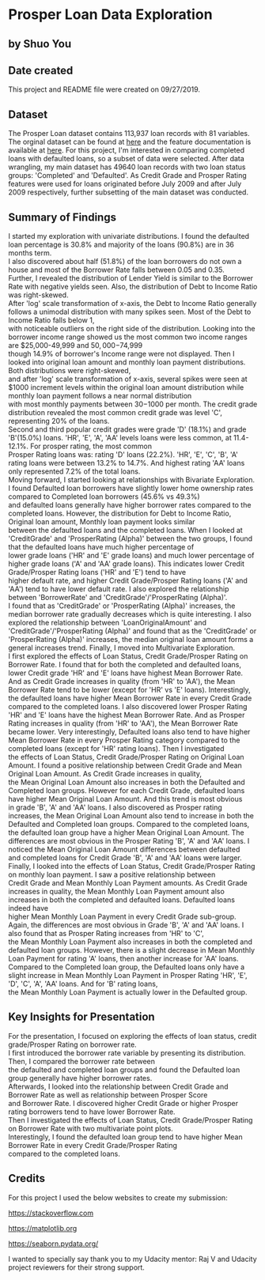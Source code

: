 # Prosper Loan Data Exploration
## by Shuo You

## Date created
This project and README file were created on 09/27/2019.

## Dataset

The Prosper Loan dataset contains 113,937 loan records with 81 variables.
The orginal dataset can be found at [here](https://s3.amazonaws.com/udacity-hosted-downloads/ud651/prosperLoanData.csv)
and the feature documentation is available at [here](https://docs.google.com/spreadsheets/d/1gDyi_L4UvIrLTEC6Wri5nbaMmkGmLQBk-Yx3z0XDEtI/edit#gid=0 "Prosper Load variable data dictionary").
For this project, I'm interested in comparing completed loans with defaulted loans, so a subset of data were selected.
After data wrangling, my main dataset has 49640 loan records with two loan status groups: 'Completed' and 'Defaulted'.
As Credit Grade and Prosper Rating features were used for loans originated before July 2009 and after July 2009 respectively,
further subsetting of the main dataset was conducted.

## Summary of Findings

I started my exploration with univariate distributions. I found the defaulted loan percentage is 30.8% and majority of the loans (90.8%) are in 36 months term. <br />
I also discovered about half (51.8%) of the loan borrowers do not own a house and most of the Borrower Rate falls between 0.05 and 0.35. <br />
Further, I revealed the distribution of Lender Yield is similar to the Borrower Rate with negative yields seen. Also, the distribution of Debt to Income Ratio was right-skewed. <br />
After 'log' scale transformation of x-axis, the Debt to Income Ratio generally follows a unimodal distribution with many spikes seen. Most of the Debt to Income Ratio falls below 1, <br />
with noticeable outliers on the right side of the distribution. Looking into the borrower income range showed us the most common two income ranges are $25,000-49,999 and $50,000-$74,999 <br />
though 14.9% of borrower's Income range were not displayed. Then I looked into original loan amount and monthly loan payment distributions. Both distributions were right-skewed, <br />
and after 'log' scale transformation of x-axis, several spikes were seen at $1000 increment levels within the original loan amount distribution while monthly loan payment follows a near normal distribution <br />
with most monthly payments between $30-$1000 per month. The credit grade distribution revealed the most common credit grade was level 'C', representing 20% of the loans. <br />
Second and third popular credit grades were grade 'D' (18.1%) and grade 'B'(15.0%) loans. 'HR', 'E', 'A', 'AA' levels loans were less common, at 11.4-12.1%. For prosper rating, the most common <br />
Prosper Rating loans was: rating 'D' loans (22.2%). 'HR', 'E', 'C', 'B', 'A' rating loans were between 13.2% to 14.7%. And highest rating 'AA' loans only represented 7.2% of the total loans. <br />
Moving forward, I started looking at relationships with Bivariate Exploration. I found Defaulted loan borrowers have slightly lower home ownership rates compared to Completed loan borrowers (45.6% vs 49.3%) <br />
and defaulted loans generally have higher borrower rates compared to the completed loans. However, the distribution for Debt to Income Ratio, Original loan amount, Monthly loan payment looks similar <br />
between the defaulted loans and the completed loans. When I looked at 'CreditGrade' and 'ProsperRating (Alpha)' between the two groups, I found that the defaulted loans have much higher percentage of <br />
lower grade loans ('HR' and 'E' grade loans) and much lower percentage of higher grade loans ('A' and 'AA' grade loans). This indicates lower Credit Grade/Prosper Rating loans ('HR' and 'E') tend to have <br />
higher default rate, and higher Credit Grade/Prosper Rating loans ('A' and 'AA') tend to have lower default rate. I also explored the relationship between 'BorrowerRate' and 'CreditGrade'/'ProsperRating (Alpha)'. <br />
I found that as 'CreditGrade' or 'ProsperRating (Alpha)' increases, the median borrower rate gradually decreases which is quite interesting. I also explored the relationship between 'LoanOriginalAmount' and <br />
'CreditGrade'/'ProsperRating (Alpha)' and found that as the 'CreditGrade' or 'ProsperRating (Alpha)' increases, the median original loan amount forms a general increases trend. Finally, I moved into Multivariate Exploration.<br />
I first explored the effects of Loan Status, Credit Grade/Prosper Rating on Borrower Rate. I found that for both the completed and defaulted loans, lower Credit grade 'HR' and 'E' loans have highest Mean Borrower Rate.<br />
And as Credit Grade increases in quality (from 'HR' to 'AA'), the Mean Borrower Rate tend to be lower (except for 'HR' vs 'E' loans). Interestingly, the defaulted loans have higher Mean Borrower Rate in every Credit Grade <br />
compared to the completed loans. I also discovered lower Prosper Rating 'HR' and 'E' loans have the highest Mean Borrower Rate. And as Prosper Rating increases in quality (from 'HR' to 'AA'), the Mean Borrower Rate <br />
became lower. Very interestingly, Defaulted loans also tend to have higher Mean Borrower Rate in every Prosper Rating category compared to the completed loans (except for 'HR' rating loans). Then I investigated <br />
the effects of Loan Status, Credit Grade/Prosper Rating on Original Loan Amount. I found a positive relationship between Credit Grade and Mean Original Loan Amount. As Credit Grade increases in quality, <br />
the Mean Original Loan Amount also increases in both the Defaulted and Completed loan groups. However for each Credit Grade, defaulted loans have higher Mean Original Loan Amount. And this trend is most obvious <br />
in grade 'B', 'A' and 'AA' loans. I also discovered as Prosper rating increases, the Mean Original Loan Amount also tend to increase in both the Defaulted and Completed loan groups. Compared to the completed loans, <br />
the defaulted loan group have a higher Mean Original Loan Amount. The differences are most obvious in the Prosper Rating 'B', 'A' and 'AA' loans. I noticed the Mean Original Loan Amount differences between defaulted <br />
and completed loans for Credit Grade 'B', 'A' and 'AA' loans were larger. Finally, I looked into the effects of Loan Status, Credit Grade/Prosper Rating on monthly loan payment. I saw a positive relationship between <br />
Credit Grade and Mean Monthly Loan Payment amounts. As Credit Grade increases in quality, the Mean Monthly Loan Payment amount also increases in both the completed and defaulted loans. Defaulted loans indeed have <br />
higher Mean Monthly Loan Payment in every Credit Grade sub-group. Again, the differences are most obvious in Grade 'B', 'A' and 'AA' loans. I also found that as Prosper Rating increases from 'HR' to 'C', <br />
the Mean Monthly Loan Payment also increases in both the completed and defaulted loan groups. However, there is a slight decrease in Mean Monthly Loan Payment for rating 'A' loans, then another increase for 'AA' loans.<br /> Compared to the Completed loan group, the Defaulted loans only have a slight increase in Mean Monthly Loan Payment in Prosper Rating 'HR', 'E', 'D', 'C', 'A', 'AA' loans. And for 'B' rating loans, <br />
the Mean Monthly Loan Payment is actually lower in the Defaulted group.  


## Key Insights for Presentation

For the presentation, I focused on exploring the effects of loan status, credit grade/Prosper Rating on borrower rate. <br />
I first introduced the borrower rate variable by presenting its distribution. Then, I compared the borrower rate between <br />
the defaulted and completed loan groups and found the Defaulted loan group generally have higher borrower rates. <br />
Afterwards, I looked into the relationship between Credit Grade and Borrower Rate as well as relationship between Prosper Score <br />
and Borrower Rate. I discovered higher Credit Grade or higher Prosper rating borrowers tend to have lower Borrower Rate. <br />
Then I investigated the effects of Loan Status, Credit Grade/Prosper Rating on Borrower Rate with two multivariate point plots. <br />
Interestingly, I found the defaulted loan group tend to have higher Mean Borrower Rate in every Credit Grade/Prosper Rating <br />
compared to the completed loans.


## Credits

For this project I used the below websites to create my submission:

https://stackoverflow.com

https://matplotlib.org

https://seaborn.pydata.org/


I wanted to specially say thank you to my Udacity mentor: Raj V and Udacity project reviewers for their strong support.
